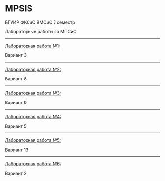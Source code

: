 # MPSIS
БГУИР ФКСиС ВМСиС 7 семестр

Лабораторные работы по МПСиС

<hr>

[Лабораторная работа №1:](№1)

  Вариант 3

<hr>

[Лабораторная работа №2:](№2)

  Вариант 8

<hr>

[Лабораторная работа №3:](№3)

  Вариант 9

<hr>

[Лабораторная работа №4:](№4)

  Вариант 5

<hr>

[Лабораторная работа №5:](№5)

  Вариант 13

<hr>

[Лабораторная работа №6:](№6)

  Вариант 2
